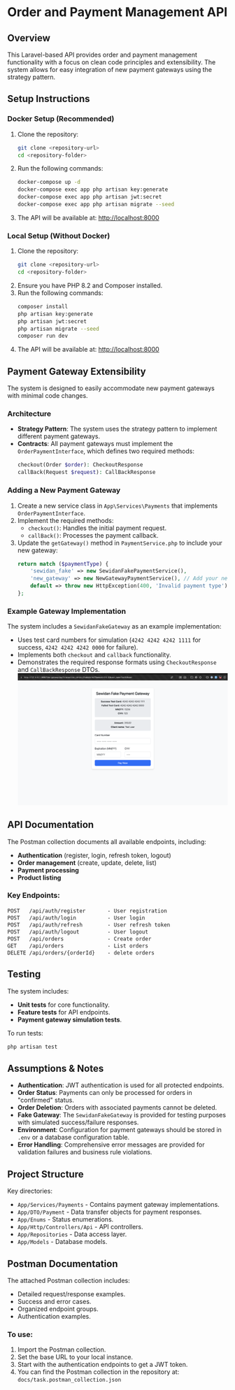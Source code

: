 # Order and Payment Management API

## Overview
This Laravel-based API provides order and payment management functionality with a focus on clean code principles and extensibility. The system allows for easy integration of new payment gateways using the strategy pattern.

## Setup Instructions

### Docker Setup (Recommended)
1. Clone the repository:
   ```bash
   git clone <repository-url>
   cd <repository-folder>
   ```
2. Run the following commands:
   ```bash
   docker-compose up -d
   docker-compose exec app php artisan key:generate
   docker-compose exec app php artisan jwt:secret
   docker-compose exec app php artisan migrate --seed
   ```
3. The API will be available at: [http://localhost:8000](http://localhost:8000)

### Local Setup (Without Docker)
1. Clone the repository:
   ```bash
   git clone <repository-url>
   cd <repository-folder>
   ```
2. Ensure you have PHP 8.2 and Composer installed.
3. Run the following commands:
   ```bash
   composer install
   php artisan key:generate
   php artisan jwt:secret
   php artisan migrate --seed
   composer run dev
   ```
4. The API will be available at: [http://localhost:8000](http://localhost:8000)

## Payment Gateway Extensibility
The system is designed to easily accommodate new payment gateways with minimal code changes.

### Architecture
- **Strategy Pattern**: The system uses the strategy pattern to implement different payment gateways.
- **Contracts**: All payment gateways must implement the `OrderPaymentInterface`, which defines two required methods:
  ```php
  checkout(Order $order): CheckoutResponse
  callBack(Request $request): CallBackResponse
  ```

### Adding a New Payment Gateway
1. Create a new service class in `App\Services\Payments` that implements `OrderPaymentInterface`.
2. Implement the required methods:
   - `checkout()`: Handles the initial payment request.
   - `callBack()`: Processes the payment callback.
3. Update the `getGateway()` method in `PaymentService.php` to include your new gateway:
   ```php
   return match ($paymentType) {
       'sewidan_fake' => new SewidanFakePaymentService(),
       'new_gateway' => new NewGatewayPaymentService(), // Add your new gateway here
       default => throw new HttpException(400, 'Invalid payment type'),
   };
   ```

### Example Gateway Implementation

The system includes a `SewidanFakeGateway` as an example implementation:
- Uses test card numbers for simulation (`4242 4242 4242 1111` for success, `4242 4242 4242 0000` for failure).
- Implements both `checkout` and `callback` functionality.
- Demonstrates the required response formats using `CheckoutResponse` and `CallBackResponse` DTOs.
![Example Gateway Flow](docs/images/sewidan-fake-gateway.png)
## API Documentation
The Postman collection documents all available endpoints, including:
- **Authentication** (register, login, refresh token, logout)
- **Order management** (create, update, delete, list)
- **Payment processing**
- **Product listing**

### Key Endpoints:
```plaintext
POST   /api/auth/register       - User registration
POST   /api/auth/login          - User login
POST   /api/auth/refresh        - User refresh token
POST   /api/auth/logout         - User logout
POST   /api/orders              - Create order
GET    /api/orders              - List orders
DELETE /api/orders/{orderId}    - delete orders
```

## Testing
The system includes:
- **Unit tests** for core functionality.
- **Feature tests** for API endpoints.
- **Payment gateway simulation tests**.

To run tests:
```bash
php artisan test
```

## Assumptions & Notes
- **Authentication**: JWT authentication is used for all protected endpoints.
- **Order Status**: Payments can only be processed for orders in "confirmed" status.
- **Order Deletion**: Orders with associated payments cannot be deleted.
- **Fake Gateway**: The `SewidanFakeGateway` is provided for testing purposes with simulated success/failure responses.
- **Environment**: Configuration for payment gateways should be stored in `.env` or a database configuration table.
- **Error Handling**: Comprehensive error messages are provided for validation failures and business rule violations.

## Project Structure
Key directories:
- `App/Services/Payments` - Contains payment gateway implementations.
- `App/DTO/Payment` - Data transfer objects for payment responses.
- `App/Enums` - Status enumerations.
- `App/Http/Controllers/Api` - API controllers.
- `App/Repositories` - Data access layer.
- `App/Models` - Database models.

## Postman Documentation
The attached Postman collection includes:
- Detailed request/response examples.
- Success and error cases.
- Organized endpoint groups.
- Authentication examples.

### To use:
1. Import the Postman collection.
2. Set the base URL to your local instance.
3. Start with the authentication endpoints to get a JWT token.
4. You can find the Postman collection in the repository at: `docs/task.postman_collection.json`
